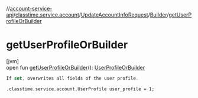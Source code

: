 //[account-service-api](../../../../index.md)/[classtime.service.account](../../index.md)/[UpdateAccountInfoRequest](../index.md)/[Builder](index.md)/[getUserProfileOrBuilder](get-user-profile-or-builder.md)

# getUserProfileOrBuilder

[jvm]\
open fun [getUserProfileOrBuilder](get-user-profile-or-builder.md)(): [UserProfileOrBuilder](../../-user-profile-or-builder/index.md)

```kotlin
If set, overwrites all fields of the user profile.

```
`.classtime.service.account.UserProfile user_profile = 1;`
